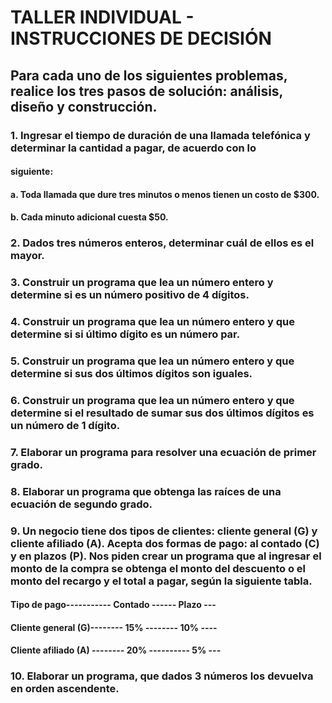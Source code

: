 # TALLER INDIVIDUAL - INSTRUCCIONES DE DECISIÓN
## Para cada uno de los siguientes problemas, realice los tres pasos de solución: análisis, diseño y construcción.
### 1. Ingresar el tiempo de duración de una llamada telefónica y determinar la cantidad a pagar, de acuerdo con lo
#### siguiente:
#### a. Toda llamada que dure tres minutos o menos tienen un costo de $300.
#### b. Cada minuto adicional cuesta $50.
### 2. Dados tres números enteros, determinar cuál de ellos es el mayor.
### 3. Construir un programa que lea un número entero y determine si es un número positivo de 4 dígitos.
### 4. Construir un programa que lea un número entero y que determine si si último dígito es un número par.
### 5. Construir un programa que lea un número entero y que determine si sus dos últimos dígitos son iguales.
### 6. Construir un programa que lea un número entero y que determine si el resultado de sumar sus dos últimos dígitos es un número de 1 dígito.
### 7. Elaborar un programa para resolver una ecuación de primer grado.
### 8. Elaborar un programa que obtenga las raíces de una ecuación de segundo grado.
### 9. Un negocio tiene dos tipos de clientes: cliente general (G) y cliente afiliado (A). Acepta dos formas de pago: al contado (C) y en plazos (P). Nos piden crear un programa que al ingresar el monto de la compra se obtenga el monto del descuento o el monto del recargo y el total a pagar, según la siguiente tabla.
#### Tipo de pago----------- Contado ------ Plazo ---
#### Cliente general (G)-------- 15% -------- 10% ----
#### Cliente afiliado (A) -------- 20% ---------- 5% ---
### 10. Elaborar un programa, que dados 3 números los devuelva en orden ascendente.